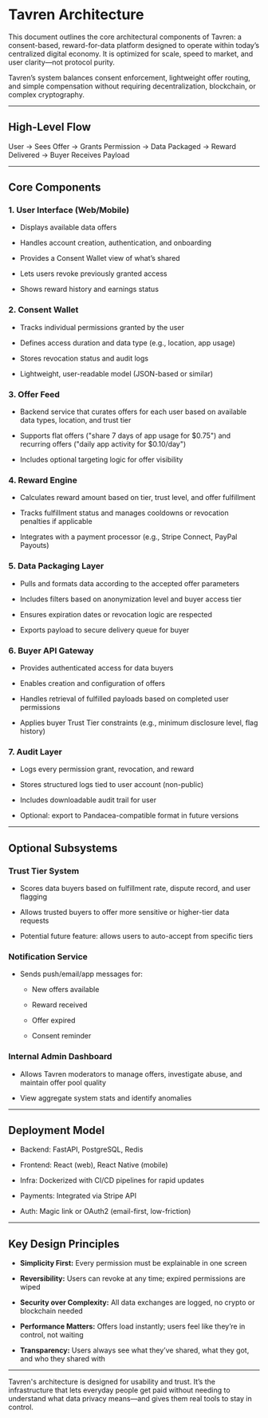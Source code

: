 # **Tavren Architecture**

This document outlines the core architectural components of Tavren: a consent-based, reward-for-data platform designed to operate within today’s centralized digital economy. It is optimized for scale, speed to market, and user clarity—not protocol purity.

Tavren’s system balances consent enforcement, lightweight offer routing, and simple compensation without requiring decentralization, blockchain, or complex cryptography.

---

## **High-Level Flow**

User → Sees Offer → Grants Permission → Data Packaged → Reward Delivered → Buyer Receives Payload

---

## **Core Components**

### **1\. User Interface (Web/Mobile)**

* Displays available data offers

* Handles account creation, authentication, and onboarding

* Provides a Consent Wallet view of what’s shared

* Lets users revoke previously granted access

* Shows reward history and earnings status

### **2\. Consent Wallet**

* Tracks individual permissions granted by the user

* Defines access duration and data type (e.g., location, app usage)

* Stores revocation status and audit logs

* Lightweight, user-readable model (JSON-based or similar)

### **3\. Offer Feed**

* Backend service that curates offers for each user based on available data types, location, and trust tier

* Supports flat offers ("share 7 days of app usage for $0.75") and recurring offers ("daily app activity for $0.10/day")

* Includes optional targeting logic for offer visibility

### **4\. Reward Engine**

* Calculates reward amount based on tier, trust level, and offer fulfillment

* Tracks fulfillment status and manages cooldowns or revocation penalties if applicable

* Integrates with a payment processor (e.g., Stripe Connect, PayPal Payouts)

### **5\. Data Packaging Layer**

* Pulls and formats data according to the accepted offer parameters

* Includes filters based on anonymization level and buyer access tier

* Ensures expiration dates or revocation logic are respected

* Exports payload to secure delivery queue for buyer

### **6\. Buyer API Gateway**

* Provides authenticated access for data buyers

* Enables creation and configuration of offers

* Handles retrieval of fulfilled payloads based on completed user permissions

* Applies buyer Trust Tier constraints (e.g., minimum disclosure level, flag history)

### **7\. Audit Layer**

* Logs every permission grant, revocation, and reward

* Stores structured logs tied to user account (non-public)

* Includes downloadable audit trail for user

* Optional: export to Pandacea-compatible format in future versions

---

## **Optional Subsystems**

### **Trust Tier System**

* Scores data buyers based on fulfillment rate, dispute record, and user flagging

* Allows trusted buyers to offer more sensitive or higher-tier data requests

* Potential future feature: allows users to auto-accept from specific tiers

### **Notification Service**

* Sends push/email/app messages for:

  * New offers available

  * Reward received

  * Offer expired

  * Consent reminder

### **Internal Admin Dashboard**

* Allows Tavren moderators to manage offers, investigate abuse, and maintain offer pool quality

* View aggregate system stats and identify anomalies

---

## **Deployment Model**

* Backend: FastAPI, PostgreSQL, Redis

* Frontend: React (web), React Native (mobile)

* Infra: Dockerized with CI/CD pipelines for rapid updates

* Payments: Integrated via Stripe API

* Auth: Magic link or OAuth2 (email-first, low-friction)

---

## **Key Design Principles**

* **Simplicity First:** Every permission must be explainable in one screen

* **Reversibility:** Users can revoke at any time; expired permissions are wiped

* **Security over Complexity:** All data exchanges are logged, no crypto or blockchain needed

* **Performance Matters:** Offers load instantly; users feel like they’re in control, not waiting

* **Transparency:** Users always see what they’ve shared, what they got, and who they shared with

---

Tavren's architecture is designed for usability and trust. It’s the infrastructure that lets everyday people get paid without needing to understand what data privacy means—and gives them real tools to stay in control.

